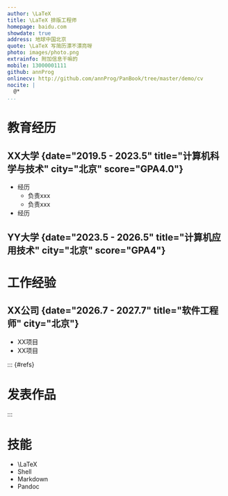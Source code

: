 ```yaml
---
author: \LaTeX
title: \LaTeX 排版工程师
homepage: baidu.com
showdate: true
address: 地球中国北京
quote: \LaTeX 写简历漂不漂亮呀
photo: images/photo.png
extrainfo: 附加信息干嘛的
mobile: 13000001111
github: annProg
onlinecv: http://github.com/annProg/PanBook/tree/master/demo/cv
nocite: |
  @*
...
```



# 教育经历

## XX大学 {date="2019.5 - 2023.5" title="计算机科学与技术" city="北京" score="GPA4.0"}

- 经历
  - 负责xxx
  - 负责xxx
- 经历

## YY大学 {date="2023.5 - 2026.5" title="计算机应用技术" city="北京" score="GPA4"}

# 工作经验

## XX公司 {date="2026.7 - 2027.7" title="软件工程师" city="北京"}

- XX项目
- XX项目

::: {#refs}
# 发表作品
:::

# 技能

- \LaTeX
- Shell
- Markdown
- Pandoc
